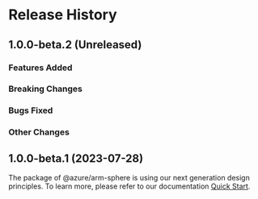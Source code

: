 # Release History

## 1.0.0-beta.2 (Unreleased)

### Features Added

### Breaking Changes

### Bugs Fixed

### Other Changes

## 1.0.0-beta.1 (2023-07-28)

The package of @azure/arm-sphere is using our next generation design principles. To learn more, please refer to our documentation [Quick Start](https://aka.ms/azsdk/js/mgmt/quickstart ).
